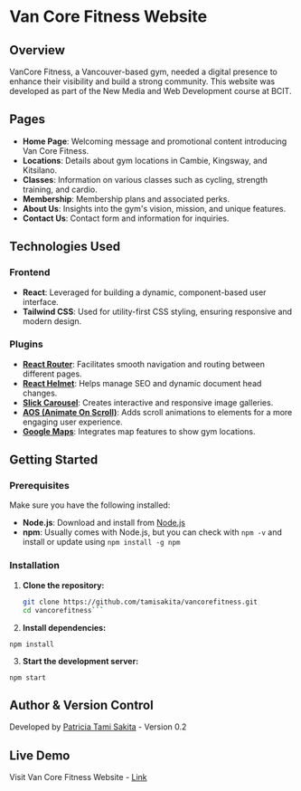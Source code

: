 # Van Core Fitness Website

## Overview

VanCore Fitness, a Vancouver-based gym, needed a digital presence to enhance their visibility and build a strong community. This website was developed as part of the New Media and Web Development course at BCIT.

## Pages

- **Home Page**: Welcoming message and promotional content introducing Van Core Fitness.
- **Locations**: Details about gym locations in Cambie, Kingsway, and Kitsilano.
- **Classes**: Information on various classes such as cycling, strength training, and cardio.
- **Membership**: Membership plans and associated perks.
- **About Us**: Insights into the gym's vision, mission, and unique features.
- **Contact Us**: Contact form and information for inquiries.

## Technologies Used

### Frontend
- **React**: Leveraged for building a dynamic, component-based user interface.
- **Tailwind CSS**: Used for utility-first CSS styling, ensuring responsive and modern design.

### Plugins
- **[React Router](https://reactrouter.com/)**: Facilitates smooth navigation and routing between different pages.
- **[React Helmet](https://github.com/nfl/react-helmet)**: Helps manage SEO and dynamic document head changes.
- **[Slick Carousel](https://react-slick.neostack.com/)**: Creates interactive and responsive image galleries.
- **[AOS (Animate On Scroll)](https://michalsnik.github.io/aos/)**: Adds scroll animations to elements for a more engaging user experience.
- **[Google Maps](https://mapsplatform.google.com/resources/blog/introducing-react-components-for-the-maps-javascript-api/)**: Integrates map features to show gym locations.

## Getting Started

### Prerequisites

Make sure you have the following installed:
- **Node.js**: Download and install from [Node.js](https://nodejs.org/)
- **npm**: Usually comes with Node.js, but you can check with `npm -v` and install or update using `npm install -g npm`

### Installation

1. **Clone the repository:**

   ```bash
   git clone https://github.com/tamisakita/vancorefitness.git
   cd vancorefitness```

2. **Install dependencies:**

  `npm install`

3. **Start the development server:**

  `npm start`

## Author & Version Control

Developed by [Patricia Tami Sakita](https://github.com/tamisakita) - Version 0.2

## Live Demo

Visit Van Core Fitness Website - [Link](https://tamisakita.github.io/vancorefitness/#/)
